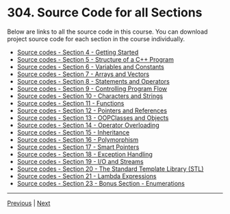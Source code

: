 # 304. Source Code for all Sections

Below are links to all the source code in this course. You can download project source code for each section in the course individually.

-   [Source codes - Section 4 - Getting Started](https://beatlesm.s3.us-west-1.amazonaws.com/beginning-cpp-programming-from-beginner-to-beyond/Section-4-Getting-Started-Source-code.zip)
-   [Source codes - Section 5 - Structure of a C++ Program](https://beatlesm.s3.us-west-1.amazonaws.com/beginning-cpp-programming-from-beginner-to-beyond/Section-5-Structure-of-a-C-Program-Source-code.zip)
-   [Source codes - Section 6 - Variables and Constants](https://beatlesm.s3.us-west-1.amazonaws.com/beginning-cpp-programming-from-beginner-to-beyond/Section-6-Variables-and-Constants-Source-code.zip)
-   [Source codes - Section 7 - Arrays and Vectors](https://beatlesm.s3.us-west-1.amazonaws.com/beginning-cpp-programming-from-beginner-to-beyond/Section-7-Arrays-and-Vectors-Source-code.zip)
-   [Source codes - Section 8 - Statements and Operators](https://beatlesm.s3.us-west-1.amazonaws.com/beginning-cpp-programming-from-beginner-to-beyond/Section-8-Statements-and-Operators-Source-code.zip)
-   [Source codes -  Section 9 - Controlling Program Flow](https://beatlesm.s3.us-west-1.amazonaws.com/beginning-cpp-programming-from-beginner-to-beyond/Section-9-Controling-Program-Flow-Source-code.zip)
-   [Source codes - Section 10 - Characters and Strings](https://beatlesm.s3.us-west-1.amazonaws.com/beginning-cpp-programming-from-beginner-to-beyond/Section-10-Characters-and-Strings-Source-code.zip)
-   [Source codes - Section 11 - Functions](https://beatlesm.s3.us-west-1.amazonaws.com/beginning-cpp-programming-from-beginner-to-beyond/Section-11-Functions-Source-code.zip)
-   [Source codes - Section 12 - Pointers and References](https://beatlesm.s3.us-west-1.amazonaws.com/beginning-cpp-programming-from-beginner-to-beyond/Section-12-Pointers-and-References-Source-code.zip)
-   [Source codes - Section 13 - OOPClasses and Objects](https://beatlesm.s3.us-west-1.amazonaws.com/beginning-cpp-programming-from-beginner-to-beyond/Section-13-OOPClasses-and-Objects-Source-code.zip)
-   [Source codes - Section 14 - Operator Overloading](https://beatlesm.s3.us-west-1.amazonaws.com/beginning-cpp-programming-from-beginner-to-beyond/Section-14-Operator-Overloading-Source-code.zip)
-   [Source codes - Section 15 - Inheritance](https://beatlesm.s3.us-west-1.amazonaws.com/beginning-cpp-programming-from-beginner-to-beyond/Section-15-Inheritance-Source-code.zip)
-   [Source codes - Section 16 - Polymorphism](https://beatlesm.s3.us-west-1.amazonaws.com/beginning-cpp-programming-from-beginner-to-beyond/Section-16-Polymorphism-Source-code.zip)
-   [Source codes - Section 17 - Smart Pointers](https://beatlesm.s3.us-west-1.amazonaws.com/beginning-cpp-programming-from-beginner-to-beyond/Section-17-Smart-Pointers-Source-code.zip)
-   [Source codes - Section 18 - Exception Handling](https://beatlesm.s3.us-west-1.amazonaws.com/beginning-cpp-programming-from-beginner-to-beyond/Section-18-Exception-Handling-Source-code.zip)
-   [Source codes - Section 19 - I/O and Streams](https://beatlesm.s3.us-west-1.amazonaws.com/beginning-cpp-programming-from-beginner-to-beyond/Source-codes-Section-19-IO-and-Streams.zip)
-   [Source codes - Section 20 - The Standard Template Library (STL)](https://beatlesm.s3.us-west-1.amazonaws.com/beginning-cpp-programming-from-beginner-to-beyond/Source-codes-Section-20-The-Standard-Template-Library-(STL)_.zip)
-   [Source codes - Section 21 - Lambda Expressions](https://beatlesm.s3.us-west-1.amazonaws.com/beginning-cpp-programming-from-beginner-to-beyond/Source-codes-Section-21-Lambda-Expressions.zip)
-   [Source codes - Section 23 - Bonus Section - Enumerations](https://beatlesm.s3.us-west-1.amazonaws.com/beginning-cpp-programming-from-beginner-to-beyond/Source-codes-Section-23-Bonus-Section-Enumerations.zip)

---

[Previous]() | [Next](./305_Bonus-Course-Slides-and-Free-Programming-EBook.md)